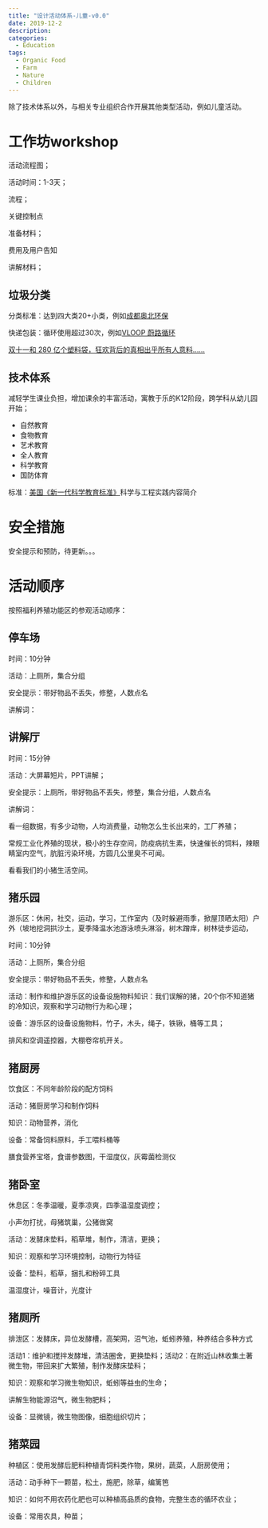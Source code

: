 ```yaml
---
title: "设计活动体系-儿童-v0.0"
date: 2019-12-2
description: 
categories:
  - Education
tags:
  - Organic Food
  - Farm
  - Nature
  - Children 
---
```


除了技术体系以外，与相关专业组织合作开展其他类型活动，例如儿童活动。

# **工作坊workshop**

活动流程图；

活动时间：1-3天；

流程；

关键控制点

准备材料；

费用及用户告知

讲解材料；

## **垃圾分类**

分类标准：达到四大类20+小类，例如[成都奥北环保](https://www.aobag.com/)

快递包装：循环使用超过30次，例如[VLOOP 蔚路循环](https://www.vloop.cc/)

[双十一和 280 亿个塑料袋，狂欢背后的真相出乎所有人意料……](https://mp.weixin.qq.com/s/mBYXYlFxFhO5BFkNdOG0GQ)

## **技术体系**

减轻学生课业负担，增加课余的丰富活动，寓教于乐的K12阶段，跨学科从幼儿园开始；

- 自然教育
- 食物教育
- 艺术教育
- 全人教育
- 科学教育
- 国防体育

标准：[美国《新一代科学教育标准》](http://old.pep.com.cn/czsw/jshzhx/grzhj/jcpzh/typ/jxyj/201403/t20140326_1191102.htm)科学与工程实践内容简介

# **安全措施**

安全提示和预防，待更新。。。


# **活动顺序**

按照福利养殖功能区的参观活动顺序：

## **停车场**

时间：10分钟

活动：上厕所，集合分组

安全提示：带好物品不丢失，修整，人数点名

讲解词：

## **讲解厅**

时间：15分钟

活动：大屏幕短片，PPT讲解；

安全提示：上厕所，带好物品不丢失，修整，集合分组，人数点名

讲解词：

看一组数据，有多少动物，人均消费量，动物怎么生长出来的，工厂养殖；

常规工业化养殖的现状，极小的生存空间，防疫病抗生素，快速催长的饲料，辣眼睛室内空气，肮脏污染环境，方圆几公里臭不可闻。

看看我们的小猪生活空间。

## **猪乐园**

游乐区：休闲，社交，运动，学习，工作室内（及时躲避雨季，掀屋顶晒太阳）户外（坡地挖洞拱沙土，夏季降温水池游泳喷头淋浴，树木蹭痒，树林徒步运动，

时间：10分钟

活动：上厕所，集合分组

安全提示：带好物品不丢失，修整，人数点名

活动：制作和维护游乐区的设备设施物料知识：我们误解的猪，20个你不知道猪的冷知识，观察和学习动物行为和心理；

设备：游乐区的设备设施物料，竹子，木头，绳子，铁锹，桶等工具；

排风和空调遥控器，大棚卷帘机开关。

## **猪厨房**

饮食区：不同年龄阶段的配方饲料

活动：猪厨房学习和制作饲料

知识：动物营养，消化

设备：常备饲料原料，手工喂料桶等

膳食营养宝塔，食谱参数图，干湿度仪，灰霉菌检测仪

## **猪卧室**

休息区：冬季温暖，夏季凉爽，四季温湿度调控；

小声勿打扰，母猪筑巢，公猪做窝

活动：发酵床垫料，稻草堆，制作，清洁，更换；

知识：观察和学习环境控制，动物行为特征

设备：垫料，稻草，捆扎和粉碎工具

温湿度计，噪音计，光度计

## **猪厕所**

排泄区：发酵床，异位发酵槽，高架网，沼气池，蚯蚓养殖，种养结合多种方式

活动1：维护和搅拌发酵堆，清洁圈舍，更换垫料；活动2：在附近山林收集土著微生物，带回来扩大繁殖，制作发酵床垫料；

知识：观察和学习微生物知识，蚯蚓等益虫的生命；

讲解生物能源沼气，微生物肥料；

设备：显微镜，微生物图像，细胞组织切片；

## **猪菜园**

种植区：使用发酵后肥料种植青饲料类作物，果树，蔬菜，人厨房使用；

活动：动手种下一颗苗，松土，施肥，除草，编篱笆

知识：如何不用农药化肥也可以种植高品质的食物，完整生态的循环农业；

设备：常用农具，种苗；